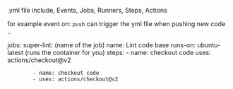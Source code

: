 .yml file include, Events, Jobs, Runners, Steps, Actions

for example event on: `push` can trigger the yml file when pushing new code ..

jobs:
    super-lint: (name of the job)
        name: Lint code base
        runs-on: ubuntu-latest (runs the container for you) <super lint will run on ubuntu-latest>
        steps:
            - name: checkout code
              uses: actions/checkout@v2 

            - name: checkout code
            - uses: actions/checkout@v2 
